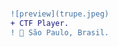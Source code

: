 
#                                                                    



```diff
![preview](trupe.jpeg)
+ CTF Player.
! 📍 São Paulo, Brasil.
```












 
